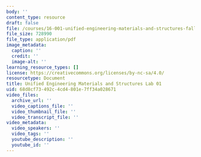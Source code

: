 ```yaml
---
body: ''
content_type: resource
draft: false
file: /courses/16-001-unified-engineering-materials-and-structures-fall-2021/mit16_001_f21_lab01.pdf
file_size: 728990
file_type: application/pdf
image_metadata:
  caption: ''
  credit: ''
  image-alt: ''
learning_resource_types: []
license: https://creativecommons.org/licenses/by-nc-sa/4.0/
resourcetype: Document
title: Unified Engineering Materials and Structures Lab 01
uid: 68d8cf73-492c-4cd4-801e-7ff34a028671
video_files:
  archive_url: ''
  video_captions_file: ''
  video_thumbnail_file: ''
  video_transcript_file: ''
video_metadata:
  video_speakers: ''
  video_tags: ''
  youtube_description: ''
  youtube_id: ''
---
```

